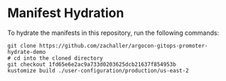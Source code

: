 # Manifest Hydration

To hydrate the manifests in this repository, run the following commands:

```shell
git clone https://github.com/zachaller/argocon-gitops-promoter-hydrate-demo
# cd into the cloned directory
git checkout 1fd65e6e2ac9a733d0203625dcb21637f854953b
kustomize build ./user-configuration/production/us-east-2
```
